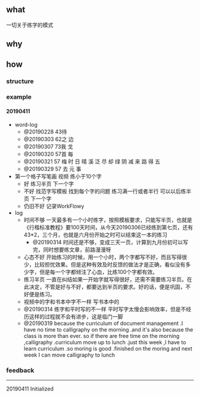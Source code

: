 ## what

一切关于练字的模式

## why

## how



### structure

### example

#### 20190411

- word-log
  - @20190228 43待
  - @20190303 62之  边
  - @20190307 73我  戈
  - @20190320 57首  每
  - @20190321 57 梅 时 日 晴 溪 泛 尽 却 绿 阴 减 来 路 得 五
  - @20190329 57 去 元 事
- 第一个格子写笔画 视频 练小于10个字
  - 好 练习半页 下一个字
  - 不好 找范字写模板 找到每个字的问题 练习满一行或者半行 可以以后练半页 下一个字
  - 仍旧不好 记录WorkFlowy
- log
  - 时间不够 一天最多有一个小时练字，按照模板要求，只能写半页，也就是《行楷标准教程》要100天时间，从今天20190306已经练到第七页，还有43*2，三个月，也就是六月份开始之时可以结束这一本的练习
    - @20190314 时间还是不够，变成三天一页，计算到九月份初可以写完，同时想要练文章，前路漫漫呀
  - 心态不好 开始练习的时候，用一个小时，两个字都写不好，而且写得很少，比较担忧效果。但是这种有效及时反馈的做法才是正确，看似没有多少字，但是每一个字都倾注了心血，比练100个字都有效。
  - 练习半页 一直在纠结如果一开始字就写得很好，还需不需要练习半页。在此决定，不管是好与不好，都要达到半页的要求。好的话，便是巩固，不好便是练习。
  - 视频中的字和书本中字不一样 写书本中的
  - @20190314 练字和平时写的不一样 平时写字太慢会影响效率，但是不经历这样的过程就不会有进步，这是临门一脚
  - @20190319  because the curriculum of document management .I have no time to calligraphy on the morning .and it's also because the class is more than ever. so if there are free time on the morning ,calligraphy .curriculum move up to lunch .just this week ,I have to learn curriculum .so moring is good .finished on the moring  and next week  I can move calligraphy to lunch 

### feedback

------

20190411 Initialized